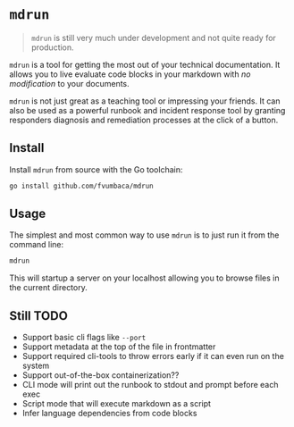 # `mdrun`

> `mdrun` is still very much  under development and not quite ready for production.

`mdrun` is a tool for getting the most out of your technical documentation. It
allows you to live evaluate code blocks in your markdown with _no modification_
to your documents.

`mdrun` is not just great as a teaching tool or impressing your friends. It can
also be used as a powerful runbook and incident response tool by granting
responders diagnosis and remediation processes at the click of a button.


## Install

Install `mdrun` from source with the Go toolchain:

```sh
go install github.com/fvumbaca/mdrun
```

## Usage

The simplest and most common way to use `mdrun` is to just run it from the command line:

```sh
mdrun
```

This will startup a server on your localhost allowing you to browse files in
the current directory.

## Still TODO

- Support basic cli flags like `--port`
- Support metadata at the top of the file in frontmatter
- Support required cli-tools to throw errors early if it can even run on the
system
- Support out-of-the-box containerization??
- CLI mode will print out the runbook to stdout and prompt before each exec
- Script mode that will execute markdown as a script
- Infer language dependencies from code blocks
